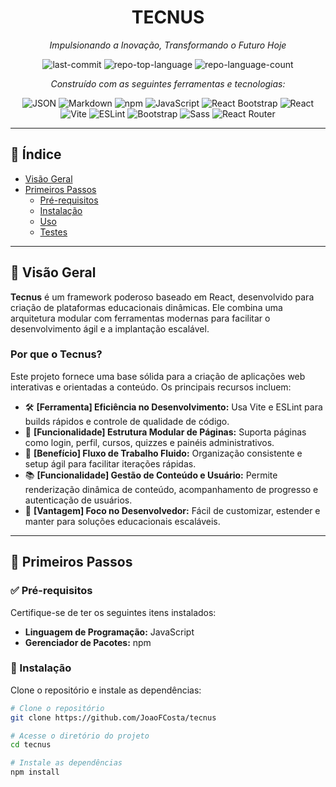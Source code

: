 <div align="center">
  <h1>TECNUS</h1>
  <p><em>Impulsionando a Inovação, Transformando o Futuro Hoje</em></p>

  <img alt="last-commit" src="https://img.shields.io/github/last-commit/JoaoFCosta/tecnus?style=flat&logo=git&logoColor=white&color=0080ff">
  <img alt="repo-top-language" src="https://img.shields.io/github/languages/top/JoaoFCosta/tecnus?style=flat&color=0080ff">
  <img alt="repo-language-count" src="https://img.shields.io/github/languages/count/JoaoFCosta/tecnus?style=flat&color=0080ff">

  <p><em>Construído com as seguintes ferramentas e tecnologias:</em></p>
  <img alt="JSON" src="https://img.shields.io/badge/JSON-000000.svg?style=flat&logo=JSON&logoColor=white">
  <img alt="Markdown" src="https://img.shields.io/badge/Markdown-000000.svg?style=flat&logo=Markdown&logoColor=white">
  <img alt="npm" src="https://img.shields.io/badge/npm-CB3837.svg?style=flat&logo=npm&logoColor=white">
  <img alt="JavaScript" src="https://img.shields.io/badge/JavaScript-F7DF1E.svg?style=flat&logo=JavaScript&logoColor=black">
  <img alt="React Bootstrap" src="https://img.shields.io/badge/React%20Bootstrap-41E0FD.svg?style=flat&logo=React-Bootstrap&logoColor=black">
  <img alt="React" src="https://img.shields.io/badge/React-61DAFB.svg?style=flat&logo=React&logoColor=black">
  <br>
  <img alt="Vite" src="https://img.shields.io/badge/Vite-646CFF.svg?style=flat&logo=Vite&logoColor=white">
  <img alt="ESLint" src="https://img.shields.io/badge/ESLint-4B32C3.svg?style=flat&logo=ESLint&logoColor=white">
  <img alt="Bootstrap" src="https://img.shields.io/badge/Bootstrap-7952B3.svg?style=flat&logo=Bootstrap&logoColor=white">
  <img alt="Sass" src="https://img.shields.io/badge/Sass-CC6699.svg?style=flat&logo=Sass&logoColor=white">
  <img alt="React Router" src="https://img.shields.io/badge/React%20Router-CA4245.svg?style=flat&logo=React-Router&logoColor=white">
</div>

---

## 📌 Índice

- [Visão Geral](#visão-geral)
- [Primeiros Passos](#primeiros-passos)
  - [Pré-requisitos](#pré-requisitos)
  - [Instalação](#instalação)
  - [Uso](#uso)
  - [Testes](#testes)

---

## 📖 Visão Geral

**Tecnus** é um framework poderoso baseado em React, desenvolvido para criação de plataformas educacionais dinâmicas. Ele combina uma arquitetura modular com ferramentas modernas para facilitar o desenvolvimento ágil e a implantação escalável.

### Por que o Tecnus?

Este projeto fornece uma base sólida para a criação de aplicações web interativas e orientadas a conteúdo. Os principais recursos incluem:

- 🛠️ **[Ferramenta] Eficiência no Desenvolvimento:** Usa Vite e ESLint para builds rápidos e controle de qualidade de código.
- 🎨 **[Funcionalidade] Estrutura Modular de Páginas:** Suporta páginas como login, perfil, cursos, quizzes e painéis administrativos.
- 🚀 **[Benefício] Fluxo de Trabalho Fluido:** Organização consistente e setup ágil para facilitar iterações rápidas.
- 📚 **[Funcionalidade] Gestão de Conteúdo e Usuário:** Permite renderização dinâmica de conteúdo, acompanhamento de progresso e autenticação de usuários.
- 🔧 **[Vantagem] Foco no Desenvolvedor:** Fácil de customizar, estender e manter para soluções educacionais escaláveis.

---

## 🚀 Primeiros Passos

### ✅ Pré-requisitos

Certifique-se de ter os seguintes itens instalados:

- **Linguagem de Programação:** JavaScript
- **Gerenciador de Pacotes:** npm

### 💾 Instalação

Clone o repositório e instale as dependências:

```bash
# Clone o repositório
git clone https://github.com/JoaoFCosta/tecnus

# Acesse o diretório do projeto
cd tecnus

# Instale as dependências
npm install
